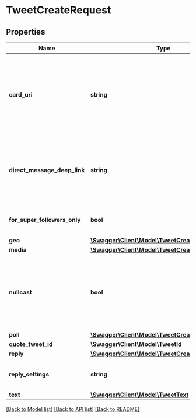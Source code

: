 # TweetCreateRequest

## Properties
Name | Type | Description | Notes
------------ | ------------- | ------------- | -------------
**card_uri** | **string** | Card Uri Parameter. This is mutually exclusive from Quote Tweet Id, Poll, Media, and Direct Message Deep Link. | [optional] 
**direct_message_deep_link** | **string** | Link to take the conversation from the public timeline to a private Direct Message. | [optional] 
**for_super_followers_only** | **bool** | Exclusive Tweet for super followers. | [optional] [default to false]
**geo** | [**\Swagger\Client\Model\TweetCreateRequestGeo**](TweetCreateRequestGeo.md) |  | [optional] 
**media** | [**\Swagger\Client\Model\TweetCreateRequestMedia**](TweetCreateRequestMedia.md) |  | [optional] 
**nullcast** | **bool** | Nullcasted (promoted-only) Tweets do not appear in the public timeline and are not served to followers. | [optional] [default to false]
**poll** | [**\Swagger\Client\Model\TweetCreateRequestPoll**](TweetCreateRequestPoll.md) |  | [optional] 
**quote_tweet_id** | [**\Swagger\Client\Model\TweetId**](TweetId.md) |  | [optional] 
**reply** | [**\Swagger\Client\Model\TweetCreateRequestReply**](TweetCreateRequestReply.md) |  | [optional] 
**reply_settings** | **string** | Settings to indicate who can reply to the Tweet. | [optional] 
**text** | [**\Swagger\Client\Model\TweetText**](TweetText.md) |  | [optional] 

[[Back to Model list]](../../README.md#documentation-for-models) [[Back to API list]](../../README.md#documentation-for-api-endpoints) [[Back to README]](../../README.md)

